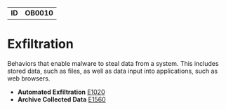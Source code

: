 |||
|---|---|
|**ID**|**OB0010**|


# Exfiltration #
Behaviors that enable malware to steal data from a system. This includes stored data, such as files, as well as data input into applications, such as web browsers.

* **Automated Exfiltration** [E1020](../exfiltration/auto-exfiltrate.md)
* **Archive Collected Data** [E1560](../exfiltration/data-encrypted.md)
